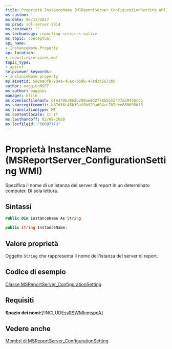 ```yaml
---
title: Proprietà InstanceName (MSReportServer_ConfigurationSetting WMI) | Microsoft Docs
ms.custom: ''
ms.date: 06/13/2017
ms.prod: sql-server-2014
ms.reviewer: ''
ms.technology: reporting-services-native
ms.topic: conceptual
api_name:
- InstanceName Property
api_location:
- reportingservices.mof
topic_type:
- apiref
helpviewer_keywords:
- InstanceName property
ms.assetid: 5e8aa5fb-2d4a-45ac-bbd8-47ed3c667cbb
author: maggiesMSFT
ms.author: maggies
manager: kfile
ms.openlocfilehash: dfe3796a862b300ae8d2778b5b55437ab9426cc5
ms.sourcegitcommit: b87d36c46b39af8b929ad94ec707dee8800950f5
ms.translationtype: MT
ms.contentlocale: it-IT
ms.lasthandoff: 02/08/2020
ms.locfileid: "66097773"
---
```

# <a name="instancename-property-wmi-msreportserver_configurationsetting"></a>Proprietà InstanceName (MSReportServer_ConfigurationSetting WMI)
  Specifica il nome di un'istanza del server di report in un determinato computer. Di sola lettura.  
  
## <a name="syntax"></a>Sintassi  
  
```vb  
Public Dim InstanceName As String  
```  
  
```csharp  
public string InstanceName;  
```  
  
## <a name="property-value"></a>Valore proprietà  
 Oggetto `String` che rappresenta il nome dell'istanza del server di report.  
  
## <a name="example-code"></a>Codice di esempio  
 [Classe MSReportServer_ConfigurationSetting](msreportserver-configurationsetting-class.md)  
  
## <a name="requirements"></a>Requisiti  
 **Spazio dei nomi:**[!INCLUDE[ssRSWMInmspcA](../../includes/ssrswminmspca-md.md)]  
  
## <a name="see-also"></a>Vedere anche  
 [Membri di MSReportServer_ConfigurationSetting](msreportserver-configurationsetting-members.md)  
  
  
